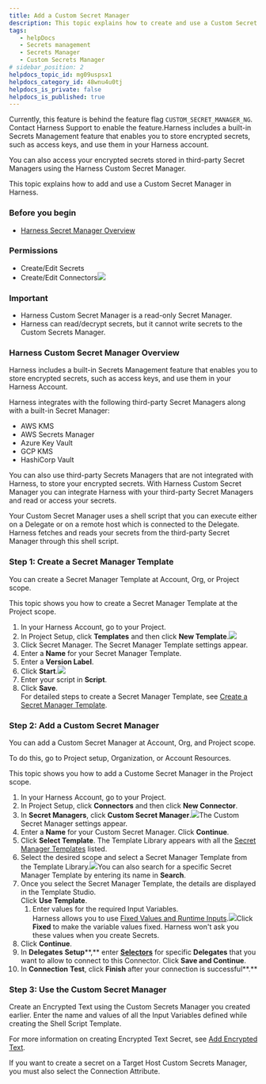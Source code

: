 ```yaml
---
title: Add a Custom Secret Manager
description: This topic explains how to create and use a Custom Secret Manager.
tags: 
   - helpDocs
   - Secrets management
   - Secrets Manager
   - Custom Secrets Manager
# sidebar_position: 2
helpdocs_topic_id: mg09uspsx1
helpdocs_category_id: 48wnu4u0tj
helpdocs_is_private: false
helpdocs_is_published: true
---
```


Currently, this feature is behind the feature flag `CUSTOM_SECRET_MANAGER_NG`. Contact Harness Support to enable the feature.Harness includes a built-in Secrets Management feature that enables you to store encrypted secrets, such as access keys, and use them in your Harness account.

You can also access your encrypted secrets stored in third-party Secret Managers using the Harness Custom Secret Manager.

This topic explains how to add and use a Custom Secret Manager in Harness.

### Before you begin

* [Harness Secret Manager Overview](/article/hngrlb7rd6-harness-secret-manager-overview)

### Permissions

* Create/Edit Secrets
* Create/Edit Connectors![](https://files.helpdocs.io/kw8ldg1itf/articles/mg09uspsx1/1661140577769/screenshot-2022-08-22-at-9-25-27-am.png)

### Important

* Harness Custom Secret Manager is a read-only Secret Manager.
* Harness can read/decrypt secrets, but it cannot write secrets to the Custom Secrets Manager.

### Harness Custom Secret Manager Overview

Harness includes a built-in Secrets Management feature that enables you to store encrypted secrets, such as access keys, and use them in your Harness Account. 

Harness integrates with the following third-party Secret Managers along with a built-in Secret Manager:

* AWS KMS
* AWS Secrets Manager
* Azure Key Vault
* GCP KMS
* HashiCorp Vault

You can also use third-party Secrets Managers that are not integrated with Harness, to store your encrypted secrets. With Harness Custom Secret Manager you can integrate Harness with your third-party Secret Managers and read or access your secrets.

Your Custom Secret Manager uses a shell script that you can execute either on a Delegate or on a remote host which is connected to the Delegate. Harness fetches and reads your secrets from the third-party Secret Manager through this shell script.

### Step 1: Create a Secret Manager Template

You can create a Secret Manager Template at Account, Org, or Project scope.

This topic shows you how to create a Secret Manager Template at the Project scope.

1. In your Harness Account, go to your Project.
2. In Project Setup, click **Templates** and then click **New Template**.![](https://files.helpdocs.io/kw8ldg1itf/articles/mg09uspsx1/1661429380441/screenshot-2022-08-25-at-5-39-14-pm.png)
3. Click Secret Manager. The Secret Manager Template settings appear.
4. Enter a **Name** for your Secret Manager Template.
5. Enter a **Version Label**.
6. Click **Start**.![](https://files.helpdocs.io/kw8ldg1itf/articles/mg09uspsx1/1661429521315/screenshot-2022-08-25-at-5-41-34-pm.png)
7. Enter your script in **Script**.
8. Click **Save**.  
For detailed steps to create a Secret Manager Template, see [Create a Secret Manager Template](/article/n41cqkjrla-create-a-secret-manager-template).

### Step 2: Add a Custom Secret Manager

You can add a Custom Secret Manager at Account, Org, and Project scope.

To do this, go to Project setup, Organization, or Account Resources.

This topic shows you how to add a Custome Secret Manager in the Project scope.

1. In your Harness Account, go to your Project.
2. In Project Setup, click **Connectors** and then click **New Connector**.
3. In **Secret Managers**, click **Custom Secret Manager**.![](https://files.helpdocs.io/kw8ldg1itf/articles/mg09uspsx1/1661768475809/screenshot-2022-08-29-at-3-50-18-pm.png)The Custom Secret Manager settings appear.
4. Enter a **Name** for your Custom Secret Manager. Click **Continue**.
5. Click **Select Template**. The Template Library appears with all the [Secret Manager Templates](/article/n41cqkjrla-create-a-secret-manager-template) listed.
6. Select the desired scope and select a Secret Manager Template from the Template Library.![](https://files.helpdocs.io/kw8ldg1itf/articles/mg09uspsx1/1661770010704/screenshot-2022-08-29-at-4-07-42-pm.png)You can also search for a specific Secret Manager Template by entering its name in **Search**.
7. Once you select the Secret Manager Template, the details are displayed in the Template Studio.  
Click **Use Template**.
	1. Enter values for the required Input Variables.  
	Harness allows you to use [Fixed Values and Runtime Inputs](https://docs.harness.io/article/f6yobn7iq0-runtime-inputs).![](https://files.helpdocs.io/kw8ldg1itf/articles/mg09uspsx1/1661771501272/screenshot-2022-08-29-at-4-38-08-pm.png)Click **Fixed** to make the variable values fixed. Harness won't ask you these values when you create Secrets.
8. Click **Continue**.
9. In **Delegates** **Setup****,** enter [**Selectors**](/article/nnuf8yv13o-select-delegates-with-selectors#option_select_a_delegate_for_a_connector_using_tags) for specific **Delegates** that you want to allow to connect to this Connector. Click **Save and Continue**.
10. In **Connection** **Test**, click **Finish** after your connection is successful**.**

### Step 3: Use the Custom Secret Manager

Create an Encrypted Text using the Custom Secrets Manager you created earlier. Enter the name and values of all the Input Variables defined while creating the Shell Script Template. 

For more information on creating Encrypted Text Secret, see [Add Encrypted Text](/article/osfw70e59c-add-use-text-secrets).

If you want to create a secret on a Target Host Custom Secrets Manager, you must also select the Connection Attribute.

